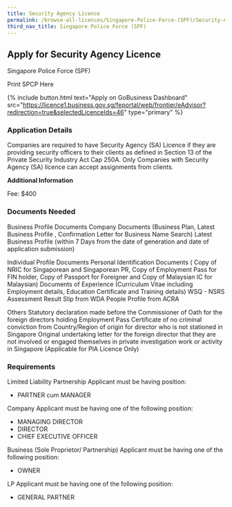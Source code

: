 ```yaml
---
title: Security Agency Licence
permalink: /browse-all-licences/Singapore-Police-Force-(SPF)/Security-Agency-Licence
third_nav_title: Singapore Police Force (SPF)
---
```


## Apply for Security Agency Licence

Singapore Police Force (SPF)

Print SPCP Here


{% include button.html text="Apply on GoBusiness Dashboard" src="https://licence1.business.gov.sg/feportal/web/frontier/eAdvisor?redirection=true&selectedLicenceIds=46" type="primary" %}

### Application Details

<p>Companies are required to have Security Agency (SA) Licence if they are providing security officers to their clients as defined in Section 13 of the Private Security Industry Act Cap 250A. Only Companies with Security Agency (SA) licence can accept assignments from clients.</p>

**Additional Information**

Fee: $400

### Documents Needed

Business Profile Documents
Company Documents (Business Plan, Latest Business Profile , Confirmation Letter for Business Name Search) Latest Business Profile (within 7 Days from the date of generation and date of application submission)

Individual Profile Documents
Personal Identification Documents ( Copy of NRIC for Singaporean and Singaporean PR, Copy of Employment Pass for FIN holder, Copy of Passport for Foreigner and Copy of Malaysian IC for Malaysian) Documents of Experience (Curriculum Vitae including Employment details, Education Certificate and Training details) WSQ - NSRS Assessment Result Slip from WDA People Profile from ACRA

Others
Statutory declaration made before the Commissioner of Oath for the foreign directors holding Employment Pass Certificate of no criminal conviction from Country/Region of origin for director who is not stationed in Singapore Original undertaking letter for the foreign director that they are not involved or engaged themselves in private investigation work or activity in Singapore (Applicable for PIA Licence Only)

### Requirements

Limited Liability Partnership
Applicant must be having position:
* PARTNER cum MANAGER

Company
Applicant must be having one of the following position:
* MANAGING DIRECTOR
* DIRECTOR
* CHIEF EXECUTIVE OFFICER

Business (Sole Proprietor/
Partnership)
Applicant must be having one of the following position:
* OWNER

LP
Applicant must be having one of the following position:
* GENERAL PARTNER

